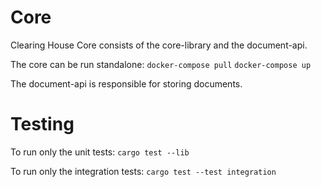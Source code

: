 # Core
Clearing House Core consists of the core-library and the document-api.

The core can be run standalone:
`docker-compose pull`
`docker-compose up`

The document-api is responsible for storing documents.

# Testing
To run only the unit tests:
`cargo test --lib`

To run only the integration tests:
`cargo test --test integration`

